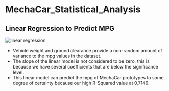 # MechaCar_Statistical_Analysis

## Linear Regression to Predict MPG
![linear regression](https://user-images.githubusercontent.com/41974323/152229967-e6969758-4d5b-4d96-9289-c53cbae4a21a.PNG)
- Vehicle weight and ground clearance provide a non-random amount of variance to the mpg values in the dataset.
- The slope of the linear model is not considered to be zero, this is because we have several coefficients that are below the significance level.
- This linear model can predict the mpg of MechaCar prototypes to some degree of certainty because our high R-Squared value at 0.7149. 
